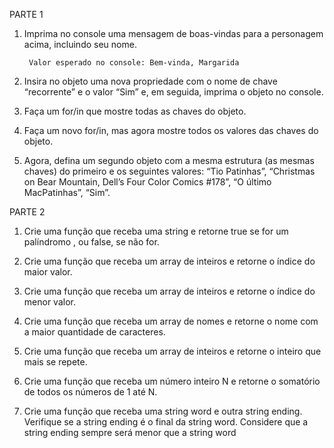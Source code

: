 PARTE 1

1) Imprima no console uma mensagem de boas-vindas para a personagem acima, incluindo seu nome.

        Valor esperado no console: Bem-vinda, Margarida
        
2) Insira no objeto uma nova propriedade com o nome de chave “recorrente” e o valor “Sim” e, em seguida, imprima o objeto no console.

3) Faça um for/in que mostre todas as chaves do objeto.

4) Faça um novo for/in, mas agora mostre todos os valores das chaves do objeto.

5) Agora, defina um segundo objeto com a mesma estrutura (as mesmas chaves) do primeiro e os seguintes valores: “Tio Patinhas”, “Christmas on Bear Mountain, Dell’s Four Color Comics #178”, “O último MacPatinhas”, “Sim”.

PARTE 2

1) Crie uma função que receba uma string e retorne true se for um palíndromo , ou false, se não for.

2) Crie uma função que receba um array de inteiros e retorne o índice do maior valor.

3) Crie uma função que receba um array de inteiros e retorne o índice do menor valor.

4) Crie uma função que receba um array de nomes e retorne o nome com a maior quantidade de caracteres.

5) Crie uma função que receba um array de inteiros e retorne o inteiro que mais se repete.

6) Crie uma função que receba um número inteiro N e retorne o somatório de todos os números de 1 até N.

7) Crie uma função que receba uma string word e outra string ending. Verifique se a string ending é o final da string word. Considere que a string ending sempre será menor que a string word

